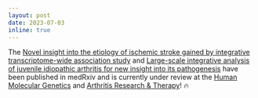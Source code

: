 ```yaml
---
layout: post
date: 2023-07-03
inline: true
---
```

  
The [Novel insight into the etiology of ischemic stroke gained by integrative transcriptome-wide association study](https://www.medrxiv.org/content/10.1101/2023.03.30.23287918v1.full-text) and [Large-scale integrative analysis of juvenile idiopathic arthritis for new insight into its pathogenesis](https://medrxiv.org/cgi/content/short/2023.04.07.23287912v1) have been published in medRxiv and is currently under review at the [Human Molecular Genetics](https://academic.oup.com/hmg) and [Arthritis Research & Therapy](https://arthritis-research.biomedcentral.com/)! :fire:



